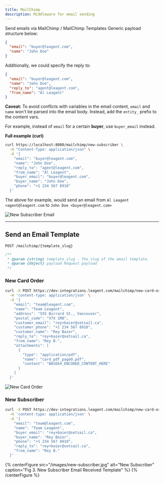 ```yaml
---
title: MailChimp
description: Middleware for email sending
---
```


Send emails via MailChimp / MailChimp Templates
Generic payload structure below:

```json
{
  "email": "buyer@leagent.com",
  "name": "John Doe"
}
```

Additionally, we could specify the reply to:

```json
{
  "email": "buyer@leagent.com",
  "name": "John Doe",
  "reply_to": "agent@leagent.com",
  "from_name": "Al Leagent"
}
```

**Caveat:** To avoid conflicts with variables in the email content, `email` and `name` won't be parsed into the email body. Instead, add the `entity_` prefix to the content vars.

For example, instead of `email` for a certain **buyer**, use `buyer_email` instead.

**Full example (curl)**

```bash
curl https://localhost:8080/mailchimp/new-subscriber \
  -H "Content-Type: application/json" \
  -d '{
    "email": "buyer@leagent.com",
    "name": "John Doe",
    "reply_to": "agent@leagent.com",
    "from_name": "Al Leagent",
    "buyer_email": "buyer@leagent.com",
    "buyer_name": "John Doe",
    "phone": "+1 234 567 8910"
  }'
```

The above for example, would send an email from `Al Leagent <agent@leagent.com` to `John Doe <buyer@leagent.com>`

![New Subscriber Email](/images/example-email.png)

---

## Send an Email Template

```
POST /mailchimp/{template_slug}
```

```js
/**
 * @param {string} template_slug - The slug of the email template.
 * @param {Object} payload Request payload
 */
```

### New Card Order

```bash
curl -X POST https://dev-integrations.leagent.com/mailchimp/new-card-order \
  -H 'content-type: application/json' \
  -d '{
    "email": "team@leagent.com",
    "name": "Team Leagent",
    "address": "555 Burrard St., Vancouver",
    "postal_code": "V7X 1M8",
    "customer_email": "rey+baier@setsail.ca",
    "customer_phone": "+1 234 567 8910",
    "customer_name": "Rey Baier",
    "reply_to": "rey+baier@setsail.ca",
    "from_name": "Rey B.",
    "attachments": [
      {
        "type": "application/pdf",
        "name": "card_pdf_page0.pdf",
        "content": "BASE64_ENCODED_CONTENT_HERE"
      }
    ]
  }'
```

![New Card Order](/images/new-card-order.png)

### New Subscriber

```bash
curl -X POST https://dev-integrations.leagent.com/mailchimp/new-card-order \
  -H 'content-type: application/json' \
  -d '{
    "email": "team@leagent.com",
    "name": "Team Leagent",
    "buyer_email": "rey+baier@setsail.ca",
    "buyer_name": "Rey Baier",
    "phone": "+1 234 567 8910",
    "reply_to": "rey+baier@setsail.ca",
    "from_name": "Rey B."
  }'
```

{% centerFigure src="/images/new-subscriber.jpg" alt="New Subscriber" caption="Fig 3. New Subscriber Email Received Template" %}
{% /centerFigure %}
